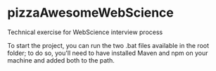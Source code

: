 # pizzaAwesomeWebScience
Technical exercise for WebScience interview process

To start the project, you can run the two .bat files available in the root folder; to do so, you'll need to have installed Maven and npm on your machine and added both to the path.
